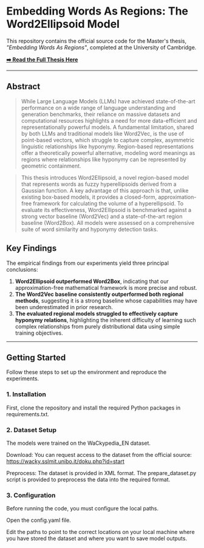 # Embedding Words As Regions: The Word2Ellipsoid Model

This repository contains the official source code for the Master's thesis, *"Embedding Words As Regions"*, completed at the University of Cambridge.

**[➡️ Read the Full Thesis Here](https://drive.google.com/file/d/1mloLsGVmMXoPhBCRZs0LAiwkUBsyrVYa/view?usp=sharing)**

---

## Abstract

> While Large Language Models (LLMs) have achieved state-of-the-art performance on a wide range of language understanding and generation benchmarks, their reliance on massive datasets and computational resources highlights a need for more data-efficient and representationally powerful models. A fundamental limitation, shared by both LLMs and traditional models like Word2Vec, is the use of point-based vectors, which struggle to capture complex, asymmetric linguistic relationships like hyponymy. Region-based representations offer a theoretically powerful alternative, modeling word meanings as regions where relationships like hyponymy can be represented by geometric containment.

> This thesis introduces Word2Ellipsoid, a novel region-based model that represents words as fuzzy hyperellipsoids derived from a Gaussian function. A key advantage of this approach is that, unlike existing box-based models, it provides a closed-form, approximation-free framework for calculating the volume of a hyperellipsoid. To evaluate its effectiveness, Word2Ellipsoid is benchmarked against a strong vector baseline (Word2Vec) and a state-of-the-art region baseline (Word2Box). All models were assessed on a comprehensive suite of word similarity and hyponymy detection tasks.

## Key Findings

The empirical findings from our experiments yield three principal conclusions:
1.  **Word2Ellipsoid outperformed Word2Box**, indicating that our approximation-free mathematical framework is more precise and robust.
2.  **The Word2Vec baseline consistently outperformed both regional methods**, suggesting it is a strong baseline whose capabilities may have been underestimated in prior research.
3.  **The evaluated regional models struggled to effectively capture hyponymy relations**, highlighting the inherent difficulty of learning such complex relationships from purely distributional data using simple training objectives.

---

## Getting Started

Follow these steps to set up the environment and reproduce the experiments.

### 1. Installation
First, clone the repository and install the required Python packages in requirements.txt.

### 2. Dataset Setup
The models were trained on the WaCkypedia_EN dataset.

Download: You can request access to the dataset from the official source:
https://wacky.sslmit.unibo.it/doku.php?id=start

Preprocess: The dataset is provided in XML format. The prepare_dataset.py script is provided to preprocess the data into the required format.

### 3. Configuration
Before running the code, you must configure the local paths.

Open the config.yaml file.

Edit the paths to point to the correct locations on your local machine where you have stored the dataset and where you want to save model outputs.
